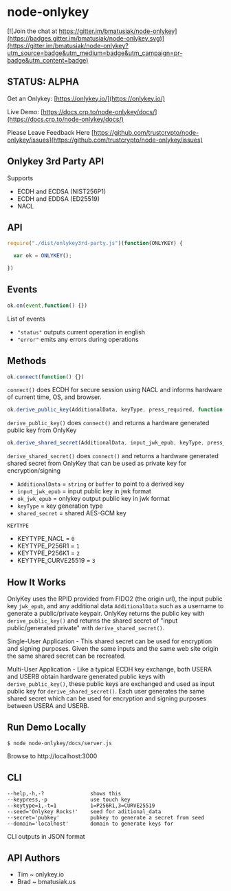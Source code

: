 # node-onlykey

[![Join the chat at https://gitter.im/bmatusiak/node-onlykey](https://badges.gitter.im/bmatusiak/node-onlykey.svg)](https://gitter.im/bmatusiak/node-onlykey?utm_source=badge&utm_medium=badge&utm_campaign=pr-badge&utm_content=badge)

## STATUS: ALPHA

Get an Onlykey: [https://onlykey.io/](https://onlykey.io/)

Live Demo: [https://docs.crp.to/node-onlykey/docs/](https://docs.crp.to/node-onlykey/docs/)

Please Leave Feedback Here [https://github.com/trustcrypto/node-onlykey/issues](https://github.com/trustcrypto/node-onlykey/issues)

Onlykey 3rd Party API
----


Supports
* ECDH and ECDSA (NIST256P1)
* ECDH and EDDSA (ED25519)
* NACL


API
----

```js
require("./dist/onlykey3rd-party.js")(function(ONLYKEY) {

  var ok = ONLYKEY();

})
```


Events
-----

```js
ok.on(event,function() {})
```

List of events

* `"status"`  outputs current operation in english
* `"error"`   emits any errors during operations


Methods
-----

```js
ok.connect(function() {})
```
`connect()` does ECDH for secure session using NACL and informs hardware of current time, OS, and browser.


```js
ok.derive_public_key(AdditionalData, keyType, press_required, function(error, ok_jwk_epub) {})
```

`derive_public_key()` does `connect()` and returns a hardware generated public key from OnlyKey

```js
ok.derive_shared_secret(AdditionalData, input_jwk_epub, keyType, press_required, function(error, shared_secret, ok_jwk_epub) {})
```

`derive_shared_secret()` does `connect()` and returns a hardware generated shared secret from OnlyKey that can be used as private key for encryption/signing

*   `AdditionalData` = `string` or `buffer` to point to a derived key
*   `input_jwk_epub` = input public key in jwk format
*   `ok_jwk_epub` = onlykey output public key in jwk format
*   `keyType` = key generation type
*   `shared_secret`  = shared AES-GCM key

`KEYTYPE`
*   KEYTYPE_NACL = `0`
*   KEYTYPE_P256R1 = `1`
*   KEYTYPE_P256K1 = `2`
*   KEYTYPE_CURVE25519 = `3`

How It Works
-----------

OnlyKey uses the RPID provided from FIDO2 (the origin url), the input public key `jwk_epub`, and any additional data `AdditionalData` such as a username to generate a public/private keypair. OnlyKey returns the public key with `derive_public_key()` and returns the shared secret of "input public/generated private" with `derive_shared_secret()`. 

Single-User Application - This shared secret can be used for encryption and signing purposes. Given the same inputs and the same web site origin the same shared secret can be recreated. 

Multi-User Application - Like a typical ECDH key exchange, both USERA and USERB obtain hardware generated public keys with `derive_public_key()`, these public keys are exchanged and used as input public key for `derive_shared_secret()`. Each user generates the same shared secret which can be used for encryption and signing purposes between USERA and USERB.

Run Demo Locally
-----------
```
$ node node-onlykey/docs/server.js 
```
Browse to http://localhost:3000

CLI
-----------
```
--help,-h,-?               shows this
--keypress,-p              use touch key
--keytype=1,-t=1           1=P256R1,3=CURVE25519
--seed='Onlykey Rocks!'    seed for aditional_data
--secret='pubkey'          pubkey to generate a secret from seed
--domain='localhost'       domain to generate keys for
```

CLI outputs in JSON format

API Authors
-----------
* Tim ~  onlykey.io
* Brad ~  bmatusiak.us
